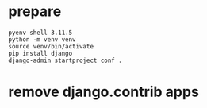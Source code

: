 # prepare

```
pyenv shell 3.11.5
python -m venv venv
source venv/bin/activate
pip install django
django-admin startproject conf .
```

# remove django.contrib apps
